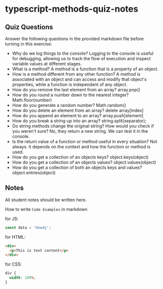 # typescript-methods-quiz-notes

## Quiz Questions

Answer the following questions in the provided markdown file before turning in this exercise:

- Why do we log things to the console?
  Logging to the console is useful for debugging, allowing us to track the flow of execution and inspect variable values at different stages.
- What is a method?
  A method is a function that is a property of an object.
- How is a method different from any other function?
  A method is associated with an object and can access and modify that object's properties, while a function is independent of any object.
- How do you remove the last element from an array?
  array.pop()
- How do you round a number down to the nearest integer?
  Math.floor(number)
- How do you generate a random number?
  Math.random()
- How do you delete an element from an array?
  delete array[index]
- How do you append an element to an array?
  array.push[element]
- How do you break a string up into an array?
  string.split(separator);
- Do string methods change the original string? How would you check if you weren't sure?
  No, they return a new string. We can test it in the console.
- Is the return value of a function or method useful in every situation?
  Not always. it depends on the context and how the function or method is used.
- How do you get a collection of an objects keys?
  object.keys(object)
- How do you get a collection of an objects values?
  object.values(object)
- How do you get a collection of both an objects keys and values?
  object.entries(object)

## Notes

All student notes should be written here.

How to write `Code Examples` in markdown

for JS:

```javascript
const data = 'Howdy';
```

for HTML:

```html
<div>
  <p>This is text content</p>
</div>
```

for CSS:

```css
div {
  width: 100%;
}
```
